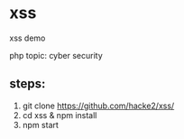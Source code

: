# xss
xss demo

php topic: cyber security

## steps:

1. git clone https://github.com/hacke2/xss/
2. cd xss & npm install
3. npm start
